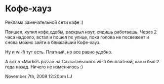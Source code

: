 # Кофе-хауз

Реклама замечательной сети кафе :)

Пришел, купил кофе,сдобы, раскрыл ноут, сидишь работаешь. Через 2 часа
надоело, встал и пошел по улице, пока голова не посвежеет и снова можно
зайти в ближайший Кофе-хауз.

Ну и wi-fi тут есть. Платный, но все равно удобно.

А вот в «Marko’s pizza» на Саксаганьского wi-fi бесплатный, как и был 2
года назад. Ничего не изменилось :)

<span id="timestamp"> November 7th, 2008 12:20pm </span> <span
class="tag">LJ</span>
